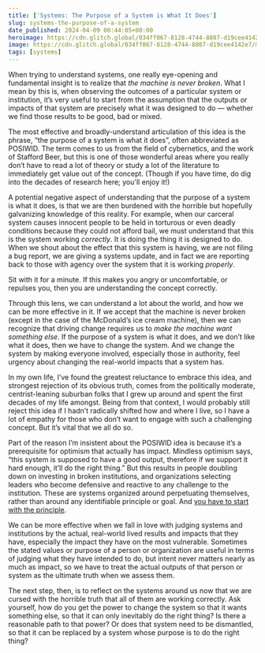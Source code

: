 ```yaml
---
title: ['Systems: The Purpose of a System is What It Does']
slug: systems-the-purpose-of-a-system
date_published: 2024-04-09 00:44:05+00:00
heroimage: https://cdn.glitch.global/034ff067-8128-4744-8807-d19cee4142e7/machine-white.jpeg?v=1717040852094
image: https://cdn.glitch.global/034ff067-8128-4744-8807-d19cee4142e7/machine-white.jpeg?v=1717040852094
tags: [systems]
---
```

When trying to understand systems, one really eye-opening and fundamental insight is to realize that _the machine is never broken_. What I mean by this is, when observing the outcomes of a particular system or institution, it’s very useful to start from the assumption that the outputs or impacts of that system are precisely what it was designed to do — whether we find those results to be good, bad or mixed.

The most effective and broadly-understand articulation of this idea is the phrase, “the purpose of a system is what it does”, often abbreviated as POSIWID. The term comes to us from the field of cybernetics, and the work of Stafford Beer, but this is one of those wonderful areas where you really don’t have to read a lot of theory or study a lot of the literature to immediately get value out of the concept. (Though if you have time, do dig into the decades of research here; you'll enjoy it!)

A potential negative aspect of understanding that the purpose of a system is what it does, is that we are then burdened with the horrible but hopefully galvanizing knowledge of this reality. For example, when our carceral system causes innocent people to be held in torturous or even deadly conditions because they could not afford bail, we must understand that this is the system working _correctly_. It is doing the thing it is designed to do. When we shout about the effect that this system is having, we are not filing a bug report, we are giving a systems update, and in fact we are reporting back to those with agency over the system that it is working _properly_.

Sit with it for a minute. If this makes you angry or uncomfortable, or repulses you, then you are understanding the concept correctly.

Through this lens, we can understand a lot about the world, and how we can be more effective in it. If we accept that the machine is never broken (except in the case of the McDonald’s ice cream machine), then we can recognize that driving change requires us to _make the machine want something else_. If the purpose of a system is what it does, and we don’t like what it does, then we have to change the system. And we change the system by making everyone involved, especially those in authority, feel urgency about changing the real-world impacts that a system has.

In my own life, I’ve found the greatest reluctance to embrace this idea, and strongest rejection of its obvious truth, comes from the politically moderate, centrist-leaning suburban folks that I grew up around and spent the first decades of my life amongst. Being from that context, I would probably still reject this idea if I hadn’t radically shifted how and where I live, so I have a lot of empathy for those who don’t want to engage with such a challenging concept. But it’s vital that we all do so.

Part of the reason I’m insistent about the POSIWID idea is because it’s a prerequisite for optimism that actually has impact. Mindless optimism says, “this system is supposed to have a good output, therefore if we support it hard enough, it’ll do the right thing.” But this results in people doubling down on investing in broken institutions, and organizations selecting leaders who become defensive and reactive to any challenge to the institution. These are systems organized around perpetuating themselves, rather than around any identifiable principle or goal. And <a href="https://www.anildash.com/2022/01/31/you-have-to-start-with-the-principle/">you have to start with the principle</a>.

We can be more effective when we fall in love with judging systems and institutions by the actual, real-world lived results and impacts that they have, especially the impact they have on the most vulnerable. Sometimes the stated values or purpose of a person or organization are useful in terms of judging what they have intended to do, but intent never matters nearly as much as impact, so we have to treat the actual outputs of that person or system as the ultimate truth when we assess them.

The next step, then, is to reflect on the systems around us now that we are cursed with the horrible truth that all of them are working correctly. Ask yourself, how do you get the power to change the system so that it wants something else, so that it can only inevitably do the right thing? Is there a reasonable path to that power? Or does that system need to be dismantled, so that it can be replaced by a system whose purpose is to do the right thing?
